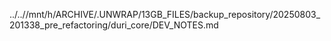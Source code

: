 ../..//mnt/h/ARCHIVE/.UNWRAP/13GB_FILES/backup_repository/20250803_201338_pre_refactoring/duri_core/DEV_NOTES.md